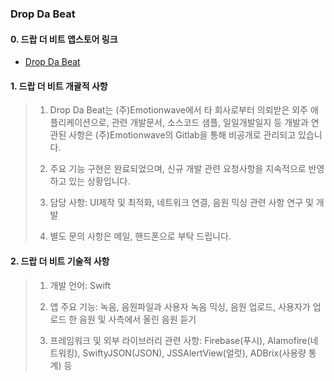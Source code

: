 ### Drop Da Beat
#### 0. 드랍 더 비트 앱스토어 링크
- [Drop Da Beat]


#### 1. 드랍 더 비트 개괄적 사항
> 1. Drop Da Beat는 (주)Emotionwave에서 타 회사로부터 의뢰받은 외주 애플리케이션으로, 관련 개발문서, 소스코드 샘플, 일일개발일지 등 개발과 연관된 사항은 (주)Emotionwave의 Gitlab을 통해 비공개로 관리되고 있습니다.
> 
> 2. 주요 기능 구현은 완료되었으며, 신규 개발 관련 요청사항을 지속적으로 반영하고 있는 상황입니다. 
> 
> 3. 담당 사항: UI제작 및 최적화, 네트워크 연결, 음원 믹싱 관련 사항 연구 및 개발
> 
> 4. 별도 문의 사항은 메일, 핸드폰으로 부탁 드립니다.

#### 2. 드랍 더 비트 기술적 사항
> 1. 개발 언어: Swift
> 
> 2. 앱 주요 기능: 녹음, 음원파일과 사용자 녹음 믹싱, 음원 업로드, 사용자가 업로드 한 음원 및 사측에서 올린 음원 듣기
> 
> 3. 프레임워크 및 외부 라이브러리 관련 사항: Firebase(푸시), Alamofire(네트워킹), SwiftyJSON(JSON), JSSAlertView(얼럿), ADBrix(사용량 통계) 등

[Drop Da Beat]: <https://itunes.apple.com/kr/app/drop-da-beat-드랍다비트-힙합-콘테스트/id1305517672?mt=8>
